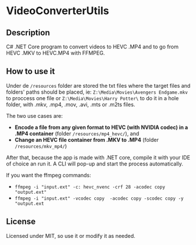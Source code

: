 # VideoConverterUtils

## Description

C# .NET Core program to convert videos to HEVC .MP4 and to go from HEVC .MKV to HEVC.MP4 with FFMPEG.

## How to use it

Under de ```/resources``` folder are stored the txt files where the target files and folders' paths should be placed, ie: ```Z:\Media\Movies\Avengers Endgame.mkv``` to proccess one file or ```Z:\Media\Movies\Harry Potter\``` to do it in a hole folder, with .mkv, .mp4, .mov, .avi, .mts or .m2ts files.

The two use cases are:

- **Encode a file from any given format to HEVC (with NVIDIA codec) in a .MP4 container** (folder  ```/resources/mp4_hevc/```), and 
- **Change an HEVC file container from .MKV to .MP4** (folder  ```/resources/mkv_mp4/```)

After that, because the app is made with .NET core, compile it with your IDE of choice an run it. A CLI will pop-up and start the process automatically.

If you want the ffmpeg commands:

- ```ffmpeg -i "input.ext" -c: hevc_nvenc -crf 28 -acodec copy "output.ext"```
- ```ffmpeg -i "input.ext" -vcodec copy  -acodec copy -scodec copy -y "output.ext```

## License

Licensed under MIT, so use it or modify it as needed.